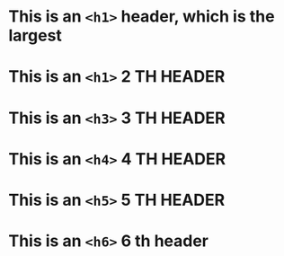 # This is an `<h1>` header, which is the largest
# This is an `<h1>`  2 TH  HEADER 
# This is an `<h3>`  3 TH  HEADER 
# This is an `<h4>` 4 TH  HEADER 
# This is an `<h5>`  5 TH  HEADER
# This is an `<h6>` 6 th header 
